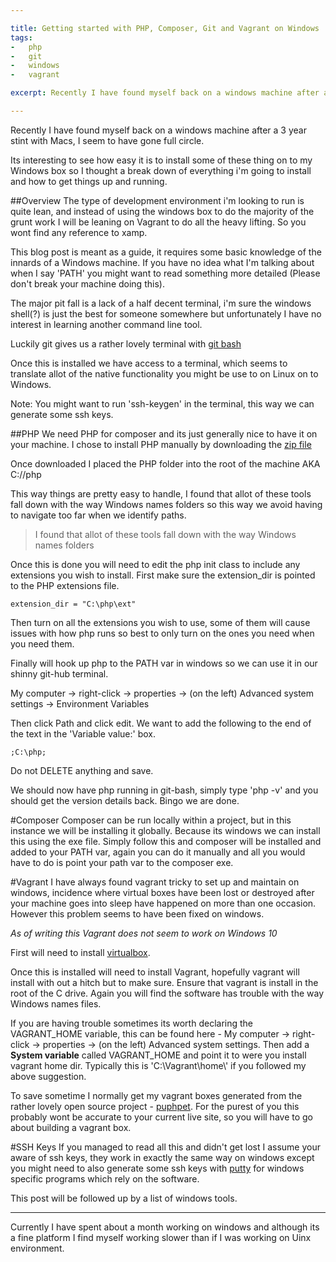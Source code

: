 ```yaml
---

title: Getting started with PHP, Composer, Git and Vagrant on Windows
tags:
-   php
-   git
-   windows
-   vagrant

excerpt: Recently I have found myself back on a windows machine after a year stint with Macs I seem to have gone full circle Its interesting to see how easy it is to install some of these thing on to my

---
```


Recently I have found myself back on a windows machine after a 3 year stint with Macs, I seem to have gone full circle.

Its interesting to see how easy it is to install some of these thing on to my Windows box so I thought a break down of everything i'm going to install and how to get things up and running.

\##Overview
The type of development environment i'm looking to run is quite lean, and instead of using the windows box to do the majority of the grunt work I will be leaning on Vagrant to do all the heavy lifting. So you wont find any reference to xamp.

This blog post is meant as a guide, it requires some basic knowledge of the innards of a Windows machine. If you have no idea what I'm talking about when I say 'PATH' you might want to read something more detailed (Please don't break your machine doing this).

The major pit fall is a lack of a half decent terminal, i'm sure the windows shell(?) is just the best for someone somewhere but unfortunately I have no interest in learning another command line tool.

Luckily git gives us a rather lovely terminal with [git bash](https://git-scm.com/download/win)

Once this is installed we have access to a terminal, which seems to translate allot of the native functionality you might be use to on Linux on to Windows.

Note: You might want to run 'ssh-keygen' in the terminal, this way we can generate some ssh keys.

\##PHP
We need PHP for composer and its just generally nice to have it on your machine. I chose to install PHP manually by downloading the [zip file](http://windows.php.net/download/)

Once downloaded I placed the PHP folder into the root of the machine AKA C://php

This way things are pretty easy to handle, I found that allot of these tools fall down with the way Windows names folders so this way we avoid having to navigate too far when we identify paths.

> I found that allot of these tools fall down with the way Windows names folders

Once this is done you will need to edit the php init class to include any extensions you wish to install. First make sure the extension_dir is pointed to the PHP extensions file.

    extension_dir = "C:\php\ext"

Then turn on all the extensions you wish to use, some of them will cause issues with how php runs so best to only turn on the ones you need when you need them.

Finally will hook up php to the PATH var in windows so we can use it in our shinny git-hub terminal.

My computer -> right-click -> properties -> (on the left) Advanced system settings -> Environment Variables

Then click Path and click edit. We want to add the following to the end of the text in the 'Variable value:' box. 

    ;C:\php;

Do not DELETE anything and save.

We should now have php running in git-bash, simply type 'php -v' and you should get the version details back. Bingo we are done.

\#Composer
Composer can be run locally within a project, but in this instance we will be installing it globally. Because its windows we can install this using the exe file. Simply follow this and composer will be installed and added to your PATH var, again you can do it manually and all you would have to do is point your path var to the composer exe.

\#Vagrant
I have always found vagrant tricky to set up and maintain on windows, incidence where virtual boxes have been lost or destroyed after your machine goes into sleep have happened on more than one occasion. However this problem seems to have been fixed on windows.

_As of writing this Vagrant does not seem to work on Windows 10_

First will need to install [virtualbox](https://www.virtualbox.org/).

Once this is installed will need to install Vagrant, hopefully vagrant will install with out a hitch but to make sure. Ensure that vagrant is install in the root of the C drive. Again you will find the software has trouble with the way Windows names files.

If you are having trouble sometimes its worth declaring the VAGRANT_HOME variable, this can be found here - My computer -> right-click -> properties -> (on the left) Advanced system settings. Then add a **System variable** called VAGRANT_HOME and point it to were you install vagrant home dir. Typically this is 'C:\\Vagrant\\home\\' if you followed my above suggestion.

To save sometime I normally get my vagrant boxes generated from the rather lovely open source project - [puphpet](https://puphpet.com/). For the purest of you this probably wont be accurate to your current live site, so you will have to go about building a vagrant box. 

\#SSH Keys
If you managed to read all this and didn't get lost I assume your aware of ssh keys, they work in exactly the same way on windows except you might need to also generate some ssh keys with [putty](http://www.chiark.greenend.org.uk/~sgtatham/putty/download.html) for windows specific programs which rely on the software.

This post will be followed up by a list of windows tools. 

---

Currently I have spent about a month working on windows and although its a fine platform I find myself working slower than if I was working on Uinx environment.
